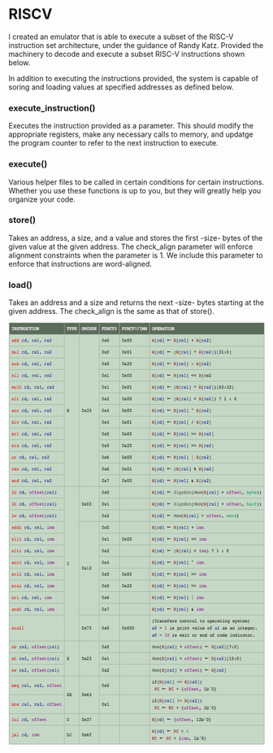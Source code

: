 # RISCV

I created an emulator that is able to execute a subset of the RISC-V instruction set architecture, under the guidance of Randy Katz. 
Provided the machinery to decode and execute a subset RISC-V instructions shown below. 


In addition to executing the instructions provided, the system is capable of soring and loading values at specified addresses as defined below. 

### execute_instruction() 
Executes the instruction provided as a parameter. This should modify the appropriate registers, make any necessary calls to memory, and updatge the program counter to refer to the next instruction to execute.

### execute()
Various helper files to be called in certain conditions for certain instructions. Whether you use these functions is up to you, but they will greatly help you organize your code.

### store()
Takes an address, a size, and a value and stores the first -size- bytes of the given value at the given address. The check_align parameter will enforce alignment constraints when the parameter is 1. We include this parameter to enforce that instructions are word-aligned. 

### load()
Takes an address and a size and returns the next -size- bytes starting at the given address. The check_align is the same as that of store().

<p align="center">
  <img width="571" height="831" src="https://github.com/YFateen/RISCV/blob/master/Photos/ISA.png">
</p>
